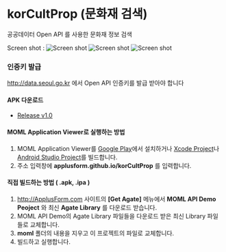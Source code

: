 # korCultProp (문화재 검색)
공공데이터 Open API 를 사용한 문화재 정보 검색

Screen shot :
![Screen shot](http://applusform.github.io/korCultProp/screenshot1.png)
![Screen shot](http://applusform.github.io/korCultProp/screenshot2.png)
![Screen shot](http://applusform.github.io/korCultProp/screenshot3.png)

### 인증키 발급
http://data.seoul.go.kr 에서 Open API 인증키를 발급 받아야 합니다 

#### APK 다운로드
* [Release v1.0](https://github.com/applusform/korCultProp/releases/download/v1.0/io.github.applusform.korCultProp.apk)

#### MOML Application Viewer로 실행하는 방법
1. MOML Application Viewer를 [Google Play](https://play.google.com/store/apps/details?id=org.mospi.momlappviewer)에서 설치하거나 [Xcode Project](https://github.com/applusform/MOMLAppViewer_iOS)나 [Android Studio Project](https://github.com/applusform/MOMLAppViewer_Android_Studio)를 빌드합니다.
2. 주소 입력창에 **applusform.github.io/korCultProp** 를 입력합니다.

#### 직접 빌드하는 방법 ( .apk, .ipa )
1. http://ApplusForm.com 사이트의 **[Get Agate]** 메뉴에서 **MOML API Demo Peoject** 와 최신 **Agate Library** 를 다운로드 받습니다.
2. MOML API Demo의 Agate Library 파일들을 다운로드 받은 최신 Library 파일들로 교체합니다.
3. **moml** 폴더의 내용을 지우고 이 프로젝트의 파일로 교체합니다.
4. 빌드하고 실행합니다.

